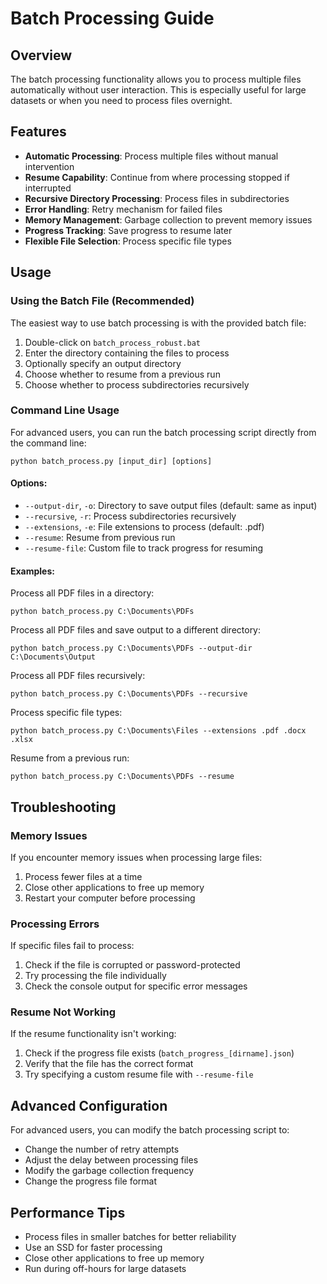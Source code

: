 # Batch Processing Guide

## Overview

The batch processing functionality allows you to process multiple files automatically without user interaction. This is especially useful for large datasets or when you need to process files overnight.

## Features

- **Automatic Processing**: Process multiple files without manual intervention
- **Resume Capability**: Continue from where processing stopped if interrupted
- **Recursive Directory Processing**: Process files in subdirectories
- **Error Handling**: Retry mechanism for failed files
- **Memory Management**: Garbage collection to prevent memory issues
- **Progress Tracking**: Save progress to resume later
- **Flexible File Selection**: Process specific file types

## Usage

### Using the Batch File (Recommended)

The easiest way to use batch processing is with the provided batch file:

1. Double-click on `batch_process_robust.bat`
2. Enter the directory containing the files to process
3. Optionally specify an output directory
4. Choose whether to resume from a previous run
5. Choose whether to process subdirectories recursively

### Command Line Usage

For advanced users, you can run the batch processing script directly from the command line:

```
python batch_process.py [input_dir] [options]
```

#### Options:

- `--output-dir`, `-o`: Directory to save output files (default: same as input)
- `--recursive`, `-r`: Process subdirectories recursively
- `--extensions`, `-e`: File extensions to process (default: .pdf)
- `--resume`: Resume from previous run
- `--resume-file`: Custom file to track progress for resuming

#### Examples:

Process all PDF files in a directory:
```
python batch_process.py C:\Documents\PDFs
```

Process all PDF files and save output to a different directory:
```
python batch_process.py C:\Documents\PDFs --output-dir C:\Documents\Output
```

Process all PDF files recursively:
```
python batch_process.py C:\Documents\PDFs --recursive
```

Process specific file types:
```
python batch_process.py C:\Documents\Files --extensions .pdf .docx .xlsx
```

Resume from a previous run:
```
python batch_process.py C:\Documents\PDFs --resume
```

## Troubleshooting

### Memory Issues

If you encounter memory issues when processing large files:

1. Process fewer files at a time
2. Close other applications to free up memory
3. Restart your computer before processing

### Processing Errors

If specific files fail to process:

1. Check if the file is corrupted or password-protected
2. Try processing the file individually
3. Check the console output for specific error messages

### Resume Not Working

If the resume functionality isn't working:

1. Check if the progress file exists (`batch_progress_[dirname].json`)
2. Verify that the file has the correct format
3. Try specifying a custom resume file with `--resume-file`

## Advanced Configuration

For advanced users, you can modify the batch processing script to:

- Change the number of retry attempts
- Adjust the delay between processing files
- Modify the garbage collection frequency
- Change the progress file format

## Performance Tips

- Process files in smaller batches for better reliability
- Use an SSD for faster processing
- Close other applications to free up memory
- Run during off-hours for large datasets 